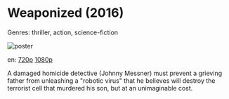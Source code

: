 # Weaponized (2016)

Genres: thriller, action, science-fiction

![poster](http://image.tmdb.org/t/p/w500/xTtJpfelvkA024hHuNGcn13aZPU.jpg)

en:
  [720p](magnet:?xt=urn:btih:5BA0A8EE52492732BD04319C12162D77579E800D&tr=udp://glotorrents.pw:6969/announce&tr=udp://tracker.opentrackr.org:1337/announce&tr=udp://torrent.gresille.org:80/announce&tr=udp://tracker.openbittorrent.com:80&tr=udp://tracker.coppersurfer.tk:6969&tr=udp://tracker.leechers-paradise.org:6969&tr=udp://p4p.arenabg.ch:1337&tr=udp://tracker.internetwarriors.net:1337)
  [1080p](magnet:?xt=urn:btih:36A0B5EAFBF868CBD3BF89DBB18DF7DE9084B1F8&tr=udp://glotorrents.pw:6969/announce&tr=udp://tracker.opentrackr.org:1337/announce&tr=udp://torrent.gresille.org:80/announce&tr=udp://tracker.openbittorrent.com:80&tr=udp://tracker.coppersurfer.tk:6969&tr=udp://tracker.leechers-paradise.org:6969&tr=udp://p4p.arenabg.ch:1337&tr=udp://tracker.internetwarriors.net:1337)
  


A damaged homicide detective (Johnny Messner) must prevent a grieving father from unleashing a "robotic virus" that he believes will destroy the terrorist cell that murdered his son, but at an unimaginable cost.